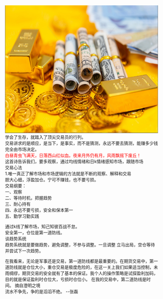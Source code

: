 <img src="images/gold.PNG" style="height:420px;width:100%;"></img>
学会了生存，就踏入了顶尖交易员的行列。   
交易讲求的是顺应，是当下，是事实，而不是猜测，永远不要去猜测，能赚多少钱完全由市场决定。   
<font color="red">白昼青虫飞满天，日落西山红似血。夜来月外仍有月，风雨飘摇下废丘！</font>  
这首诗告诉我们，要多观察，通过均线情绪和日k情绪感知市场，跟随市场  
交易心法  
1.唯一真正了解市场和市场逻辑的方法就是不断的观察、解释和交易  
胆大心细，浮盈加仓。宁可不赚钱，也不要亏损。  
交易纲要：  
一、观察  
二、等待时机，把握趋势    
三、耐心持有  
四、永远不要亏损，安全和保本第一    
五、勤学习勤实践    

通过k线了解市场，知己知彼百战不怠。  
安全第一，仓位是第一道防线。  
谈趋势系统  
趋势系统就是要做趋势，避免调整，不参与调整。一旦调整
立马出局，空仓等待并尝试下一次趋势。    
 
在我看来，无论是军事还是交易，第一道防线都是最重要的。在期货交易中，第一道防线就是仓位大小，重仓交易是极度危险的，在这一关上我们如果适当控制，未雨绸缪，期货交易的安全就有了基本的保证。我个人的操作策略是试探盈利加码，目的就是保证盈利时仓位大，亏损时仓位小。
在我的交易中，第二道防线是时间。  摘自澄明之境  
流水不争先，争的是滔滔不绝。  --张磊
